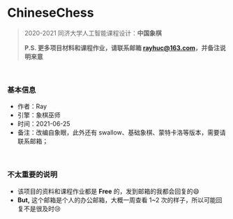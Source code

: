 # ChineseChess
> 2020-2021 同济大学人工智能课程设计：**中国象棋**
>
> **P.S. 更多项目材料和课程作业，请联系邮箱 rayhuc@163.com，并备注说明来意**

<br/>

### 基本信息

- 作者：Ray
- 引擎：象棋巫师
- 时间：2021-06-25
- 备注：改编自象眼，此外还有 swallow、基础象棋、蒙特卡洛等版本，需要请联系邮箱；

<br/>

### 不太重要的说明

- 该项目的资料和课程作业都是 **Free** 的，发到邮箱的我都会回复的:smile:
- **But,** 这个邮箱是个人的办公邮箱，大概一周查看 1~2 次的样子，所以可能回复不是很及时:cry:
